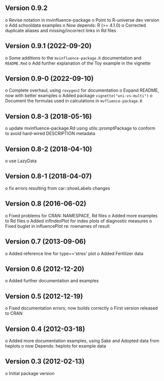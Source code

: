 ## Version 0.9.2

o Revise notation in mvinfluence-package
o Point to R-universe dev version
o Add schooldata examples
o Now depends: R (>= 4.1.0)
o Corrected duplicate aliases and missing/incorrect links in Rd files

## Version 0.9.1 (2022-09-20)

o Some additions to the `mvinfluence-package.R` documentation and `README.Rmd`
o Add further explanation of the Toy example in the vignette


## Version 0.9-0 (2022-09-10)

o Complete overhaul, using `roxygen2` for documentation
o Expand README, now with better examples
o Added package `vignette("uni-vs-multi")`
o Document the formulas used in calculations in `mvfluence-package.R`

## Version 0.8-3 (2018-05-16)

o update mvinfluence-package.Rd using utils::promptPackage to conform to avoid hard-wired DESCRIPTION metadata

## Version 0.8-2 (2018-04-10)

o use LazyData

## Version 0.8-1 (2018-04-07)

o fix errors resulting from car::showLabels changes

## Version 0.8 (2016-06-02)

o Fixed problems for CRAN: NAMESPACE, Rd files
o Added more examples to Rd files
o Added infIndexPlot for index plots of diagnostic measures
o Fixed buglet in influencePlot re: rownames of result

## Version 0.7 (2013-09-06)
o Added reference line for type=='stres' plot
o Added Fertilizer data

## Version 0.6 (2012-12-20)
o Added further documentation and examples

## Version 0.5 (2012-12-19)
o Fixed documentation errors; now builds correctly
o First version released to CRAN

## Version 0.4 (2012-03-18)
o Added more documentation examples, using Sake and Adopted data from heplots
o now Depends: heplots for example data

## Version 0.3 (2012-02-13)
o Initial package version

